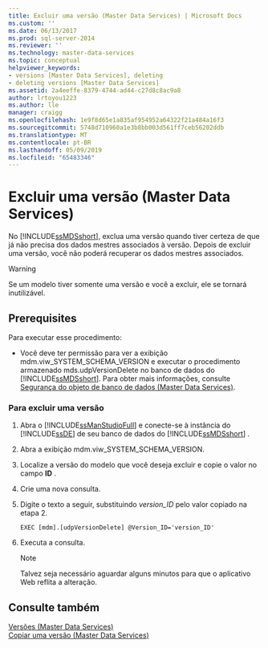 ```yaml
---
title: Excluir uma versão (Master Data Services) | Microsoft Docs
ms.custom: ''
ms.date: 06/13/2017
ms.prod: sql-server-2014
ms.reviewer: ''
ms.technology: master-data-services
ms.topic: conceptual
helpviewer_keywords:
- versions [Master Data Services], deleting
- deleting versions [Master Data Services]
ms.assetid: 2a4eeffe-8379-4744-ad44-c27d8c8ac9a8
author: lrtoyou1223
ms.author: lle
manager: craigg
ms.openlocfilehash: 1e9f8d65e1a835af954952a64322f21a484a16f3
ms.sourcegitcommit: 5748d710960a1e3b8bb003d561ff7ceb56202ddb
ms.translationtype: MT
ms.contentlocale: pt-BR
ms.lasthandoff: 05/09/2019
ms.locfileid: "65483346"
---
```

# <a name="delete-a-version-master-data-services"></a>Excluir uma versão (Master Data Services)
  No [!INCLUDE[ssMDSshort](../includes/ssmdsshort-md.md)], exclua uma versão quando tiver certeza de que já não precisa dos dados mestres associados à versão. Depois de excluir uma versão, você não poderá recuperar os dados mestres associados.  
  
> [!WARNING]  
>  Se um modelo tiver somente uma versão e você a excluir, ele se tornará inutilizável.  
  
## <a name="prerequisites"></a>Prerequisites  
 Para executar esse procedimento:  
  
-   Você deve ter permissão para ver a exibição mdm.viw_SYSTEM_SCHEMA_VERSION e executar o procedimento armazenado mds.udpVersionDelete no banco de dados do [!INCLUDE[ssMDSshort](../includes/ssmdsshort-md.md)]. Para obter mais informações, consulte [Segurança do objeto de banco de dados &#40;Master Data Services&#41;](database-object-security-master-data-services.md).  
  
### <a name="to-delete-a-version"></a>Para excluir uma versão  
  
1.  Abra o [!INCLUDE[ssManStudioFull](../includes/ssmanstudiofull-md.md)] e conecte-se à instância do [!INCLUDE[ssDE](../includes/ssde-md.md)] de seu banco de dados do [!INCLUDE[ssMDSshort](../includes/ssmdsshort-md.md)] .  
  
2.  Abra a exibição mdm.viw_SYSTEM_SCHEMA_VERSION.  
  
3.  Localize a versão do modelo que você deseja excluir e copie o valor no campo **ID** .  
  
4.  Crie uma nova consulta.  
  
5.  Digite o texto a seguir, substituindo *version_ID* pelo valor copiado na etapa 2.  
  
    ```  
    EXEC [mdm].[udpVersionDelete] @Version_ID='version_ID'  
    ```  
  
6.  Executa a consulta.  
  
    > [!NOTE]  
    >  Talvez seja necessário aguardar alguns minutos para que o aplicativo Web reflita a alteração.  
  
## <a name="see-also"></a>Consulte também  
 [Versões &#40;Master Data Services&#41;](../../2014/master-data-services/versions-master-data-services.md)   
 [Copiar uma versão &#40;Master Data Services&#41;](../../2014/master-data-services/copy-a-version-master-data-services.md)  
  
  
